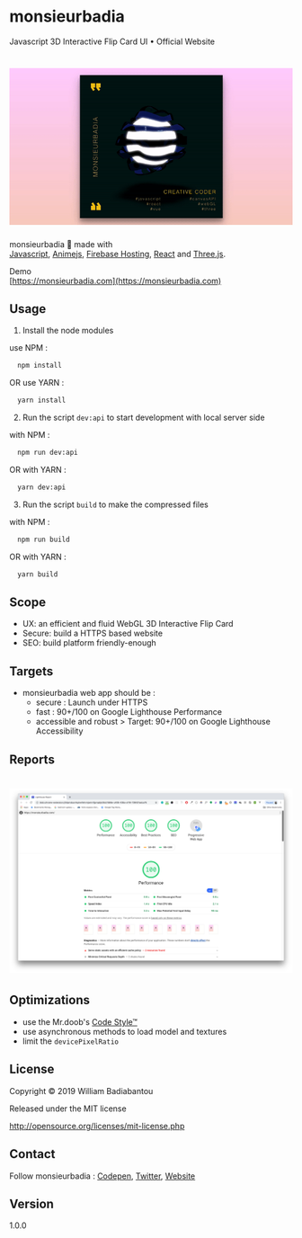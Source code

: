 # monsieurbadia

Javascript 3D Interactive Flip Card UI • Official Website

# ![monsieurbadia Sample](https://github.com/monsieurbadia/monsieurbadia.github.io/blob/master/assets/github/monsieurbadia/monsieurbadia-sample.gif?)

monsieurbadia 🌌 made with &nbsp;  
[Javascript](https://developer.mozilla.org/en-US/docs/Web/JavaScript), 
[Animejs](https://animejs.com/),
[Firebase Hosting](https://firebase.google.com),
[React](https://reactjs.org) and
[Three.js](https://threejs.org).

Demo &nbsp;  
[https://monsieurbadia.com](https://monsieurbadia.com)

## Usage

1. Install the node modules

  use NPM :
  ```sh
    npm install
  ```

  OR use YARN :
  ```sh
    yarn install
  ```

2. Run the script ```dev:api``` to start development with local server side

  with NPM :
  ```sh
    npm run dev:api
  ```

  OR with YARN :
  ```sh
    yarn dev:api
  ```

3. Run the script ```build``` to make the compressed files

  with NPM :
  ```sh
    npm run build
  ```

  OR with YARN :
  ```sh
    yarn build
  ```

## Scope 

* UX: an efficient and fluid WebGL 3D Interactive Flip Card
* Secure: build a HTTPS based website
* SEO: build platform friendly-enough

## Targets

* monsieurbadia web app should be : 
  - secure : Launch under HTTPS
  - fast : 90+/100 on Google Lighthouse Performance
  - accessible and robust > Target: 90+/100 on Google Lighthouse Accessibility

## Reports

# ![monsieurbadia Lighthouse Reports](https://github.com/monsieurbadia/monsieurbadia.github.io/blob/master//assets/github/monsieurbadia/monsieurbadia-lighthouse-reports.png?)

## Optimizations

* use the Mr.doob's [Code Style™](https://github.com/mrdoob/three.js/wiki/Mr.doob's-Code-Style%E2%84%A2)
* use asynchronous methods to load model and textures
* limit the ```devicePixelRatio```

## License

Copyright ©️ 2019 William Badiabantou

Released under the MIT license

http://opensource.org/licenses/mit-license.php

## Contact

Follow monsieurbadia : 
[Codepen](https://codepen.io/monsieurbadia/), 
[Twitter](https://twitter.com/monsieurbadia), 
[Website](http://monsieurbadia.com)

## Version

1.0.0